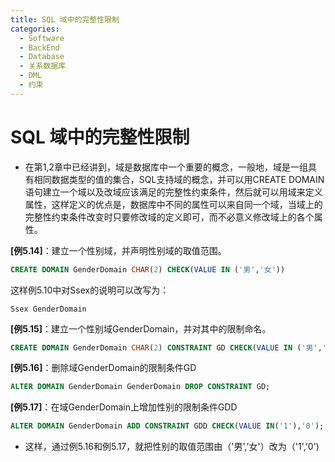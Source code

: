 ```yaml
---
title: SQL 域中的完整性限制
categories:
  - Software
  - BackEnd
  - Database
  - 关系数据库
  - DML
  - 约束
---
```

# SQL 域中的完整性限制

- 在第1,2章中已经讲到，域是数据库中一个重要的概念，一般地，域是一组具有相同数据类型的值的集合，SQL支持域的概念，并可以用CREATE DOMAIN语句建立一个域以及改域应该满足的完整性约束条件，然后就可以用域来定义属性，这样定义的优点是，数据库中不同的属性可以来自同一个域，当域上的完整性约束条件改变时只要修改域的定义即可，而不必意义修改域上的各个属性。

**[例5.14]**：建立一个性别域，并声明性别域的取值范围。

```sql
CREATE DOMAIN GenderDomain CHAR(2) CHECK(VALUE IN ('男','女'))
```

这样例5.10中对Ssex的说明可以改写为：

```
Ssex GenderDomain
```

**[例5.15]**：建立一个性别域GenderDomain，并对其中的限制命名。

```sql
CREATE DOMAIN GenderDomain CHAR(2) CONSTRAINT GD CHECK(VALUE IN ('男','女'));
```

**[例5.16]**：删除域GenderDomain的限制条件GD

```sql
ALTER DOMAIN GenderDomain GenderDomain DROP CONSTRAINT GD;
```

**[例5.17]**：在域GenderDomain上增加性别的限制条件GDD

```sql
ALTER DOMAIN GenderDomain ADD CONSTRAINT GDD CHECK(VALUE IN('1'),'0');
```

- 这样，通过例5.16和例5.17，就把性别的取值范围由（'男','女'）改为（'1','0')